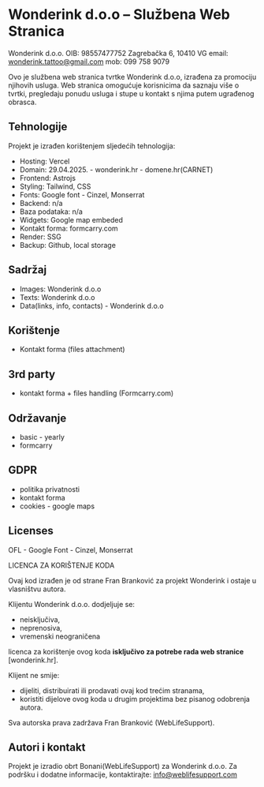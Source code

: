 # Wonderink d.o.o – Službena Web Stranica

Wonderink d.o.o.
OIB: 98557477752
Zagrebačka 6, 10410 VG
email: wonderink.tattoo@gmail.com
mob: 099 758 9079

Ovo je službena web stranica tvrtke Wonderink d.o.o, izrađena za promociju njihovih usluga. Web stranica omogućuje korisnicima da saznaju više o tvrtki, pregledaju ponudu usluga i stupe u kontakt s njima putem ugrađenog obrasca.

## Tehnologije

Projekt je izrađen korištenjem sljedećih tehnologija:

- Hosting: Vercel
- Domain: 29.04.2025. - wonderink.hr - domene.hr(CARNET)
- Frontend: Astrojs
- Styling: Tailwind, CSS
- Fonts: Google font - Cinzel, Monserrat
- Backend: n/a
- Baza podataka: n/a
- Widgets: Google map embeded
- Kontakt forma: formcarry.com
- Render: SSG
- Backup: Github, local storage

## Sadržaj

- Images: Wonderink d.o.o
- Texts: Wonderink d.o.o
- Data(links, info, contacts) - Wonderink d.o.o

## Korištenje

- Kontakt forma (files attachment)

## 3rd party

- kontakt forma + files handling (Formcarry.com)

## Održavanje

- basic - yearly
- formcarry

## GDPR

- politika privatnosti
- kontakt forma
- cookies - google maps

## Licenses

OFL - Google Font - Cinzel, Monserrat

LICENCA ZA KORIŠTENJE KODA

Ovaj kod izrađen je od strane Fran Branković za projekt Wonderink i ostaje u vlasništvu autora.

Klijentu Wonderink d.o.o. dodjeljuje se:

- neisključiva,
- neprenosiva,
- vremenski neograničena

licenca za korištenje ovog koda **isključivo za potrebe rada web stranice** [wonderink.hr].

Klijent ne smije:

- dijeliti, distribuirati ili prodavati ovaj kod trećim stranama,
- koristiti dijelove ovog koda u drugim projektima bez pisanog odobrenja autora.

Sva autorska prava zadržava Fran Branković (WebLifeSupport).

## Autori i kontakt

Projekt je izradio obrt Bonani(WebLifeSupport) za Wonderink d.o.o.
Za podršku i dodatne informacije, kontaktirajte: info@weblifesupport.com
